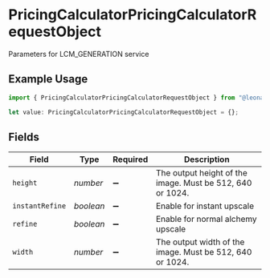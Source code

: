 # PricingCalculatorPricingCalculatorRequestObject

Parameters for LCM_GENERATION service

## Example Usage

```typescript
import { PricingCalculatorPricingCalculatorRequestObject } from "@leonardo-ai/sdk/sdk/models/operations";

let value: PricingCalculatorPricingCalculatorRequestObject = {};
```

## Fields

| Field                                                     | Type                                                      | Required                                                  | Description                                               |
| --------------------------------------------------------- | --------------------------------------------------------- | --------------------------------------------------------- | --------------------------------------------------------- |
| `height`                                                  | *number*                                                  | :heavy_minus_sign:                                        | The output height of the image. Must be 512, 640 or 1024. |
| `instantRefine`                                           | *boolean*                                                 | :heavy_minus_sign:                                        | Enable for instant upscale                                |
| `refine`                                                  | *boolean*                                                 | :heavy_minus_sign:                                        | Enable for normal alchemy upscale                         |
| `width`                                                   | *number*                                                  | :heavy_minus_sign:                                        | The output width of the image. Must be 512, 640 or 1024.  |